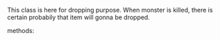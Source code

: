 This class is here for dropping purpose.
When monster is killed, there is certain probabily that item will gonna be dropped.

methods:
